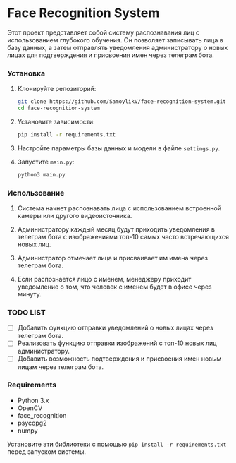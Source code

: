 # Face Recognition System

Этот проект представляет собой систему распознавания лиц с использованием глубокого обучения. Он позволяет записывать лица в базу данных, а затем отправлять уведомления администратору о новых лицах для подтверждения и присвоения имен через телеграм бота.

### Установка

1. Клонируйте репозиторий:

   ```bash
   git clone https://github.com/SamoylikV/face-recognition-system.git
   cd face-recognition-system
   ```

2. Установите зависимости:

   ```bash
   pip install -r requirements.txt
   ```

3. Настройте параметры базы данных и модели в файле `settings.py`.

4. Запустите `main.py`:

   ```bash
   python3 main.py
   ```

### Использование

1. Система начнет распознавать лица с использованием встроенной камеры или другого видеоисточника.

2. Администратору каждый месяц будут приходить уведомления в телеграм бота с изображениями топ-10 самых часто встречающихся новых лиц.

3. Администратор отмечает лица и присваивает им имена через телеграм бота.

4. Если распознается лицо с именем, менеджеру приходит уведомление о том, что человек с именем будет в офисе через минуту.

### TODO LIST

- [ ] Добавить функцию отправки уведомлений о новых лицах через телеграм бота.
- [ ] Реализовать функцию отправки изображений с топ-10 новых лиц администратору.
- [ ] Добавить возможность подтверждения и присвоения имен новым лицам через телеграм бота.

### Requirements

- Python 3.x
- OpenCV
- face_recognition
- psycopg2
- numpy

Установите эти библиотеки с помощью `pip install -r requirements.txt` перед запуском системы.
